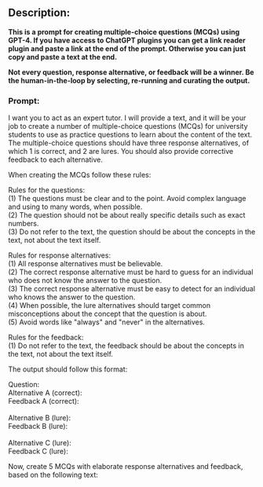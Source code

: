 ## Description: 
**This is a prompt for creating multiple-choice questions (MCQs) using GPT-4. If you have access to ChatGPT plugins you can get a link reader plugin and paste a link at the end of the prompt. Otherwise you can just copy and paste a text at the end.**

**Not every question, response alternative, or feedback will be a winner. Be the human-in-the-loop by selecting, re-running and curating the output.**

### Prompt:
I want you to act as an expert tutor. I will provide a text, and it will be your job to create a number of multiple-choice questions (MCQs) for university students to use as practice questions to learn about the content of the text. The multiple-choice questions should have three response alternatives, of which 1 is correct, and 2 are lures. You should also provide corrective feedback to each alternative. 

When creating the MCQs follow these rules:

Rules for the questions:
<br>(1) The questions must be clear and to the point. Avoid complex language and using to many words, when possible.
<br>(2) The question should not be about really specific details such as exact numbers.
<br>(3) Do not refer to the text, the question should be about the concepts in the text, not about the text itself.

Rules for response alternatives:
<br>(1) All response alternatives must be believable.
<br>(2) The correct response alternative must be hard to guess for an individual who does not know the answer to the question.
<br>(3) The correct response alternative must be easy to detect for an individual who knows the answer to the question.
<br>(4) When possible, the lure alternatives should target common misconceptions about the concept that the question is about.
<br>(5) Avoid words like "always" and "never" in the alternatives.

Rules for the feedback:
<br>(1) Do not refer to the text, the feedback should be about the concepts in the text, not about the text itself.

The output should follow this format:

Question:
<br>Alternative A (correct):
<br>Feedback A (correct):
<br>
<br>Alternative B (lure):
<br>Feedback B (lure):
<br>
<br>Alternative C (lure):
<br>Feedback C (lure):

Now, create 5 MCQs with elaborate response alternatives and feedback, based on the following text:
